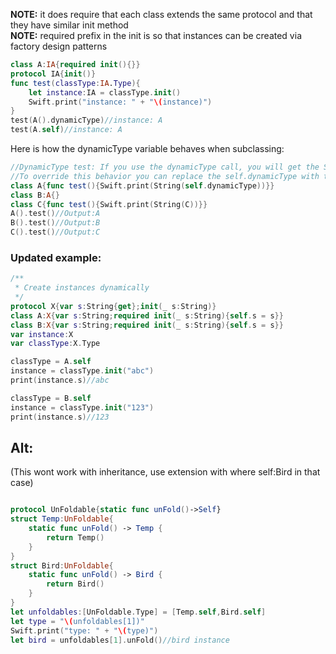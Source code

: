 **NOTE:** it does require that each class extends the same protocol and that they have similar init method<!--more-->   
**NOTE:** required prefix in the init is so that instances can be created via factory design patterns
```swift
class A:IA{required init(){}}
protocol IA{init()}
func test(classType:IA.Type){
    let instance:IA = classType.init()
    Swift.print("instance: " + "\(instance)")
}
test(A().dynamicType)//instance: A
test(A.self)//instance: A
```


Here is how the dynamicType variable behaves when subclassing:
  
```swift
//DynamicType test: If you use the dynamicType call, you will get the Subclass
//To override this behavior you can replace the self.dynamicType with the class it self
class A{func test(){Swift.print(String(self.dynamicType))}}
class B:A{}
class C{func test(){Swift.print(String(C))}}
A().test()//Output:A
B().test()//Output:B
C().test()//Output:C
```

### Updated example: 

```swift
/**
 * Create instances dynamically
 */
protocol X{var s:String{get};init(_ s:String)}
class A:X{var s:String;required init(_ s:String){self.s = s}}
class B:X{var s:String;required init(_ s:String){self.s = s}}
var instance:X
var classType:X.Type

classType = A.self
instance = classType.init("abc")
print(instance.s)//abc

classType = B.self
instance = classType.init("123")
print(instance.s)//123
```

## Alt:
(This wont work with inheritance, use extension with where self:Bird in that case)
```swift

protocol UnFoldable{static func unFold()->Self}
struct Temp:UnFoldable{
    static func unFold() -> Temp {
        return Temp()
    }
}
struct Bird:UnFoldable{
    static func unFold() -> Bird {
        return Bird()
    }
}
let unfoldables:[UnFoldable.Type] = [Temp.self,Bird.self]
let type = "\(unfoldables[1])"
Swift.print("type: " + "\(type)")
let bird = unfoldables[1].unFold()//bird instance
```